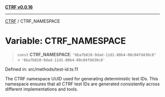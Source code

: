 [**CTRF v0.0.16**](../README.md)

***

[CTRF](../README.md) / CTRF\_NAMESPACE

# Variable: CTRF\_NAMESPACE

> `const` **CTRF\_NAMESPACE**: `"6ba7b810-9dad-11d1-80b4-00c04fd430c8"` = `'6ba7b810-9dad-11d1-80b4-00c04fd430c8'`

Defined in: src/methods/test-id.ts:11

The CTRF namespace UUID used for generating deterministic test IDs.
This namespace ensures that all CTRF test IDs are generated consistently
across different implementations and tools.
